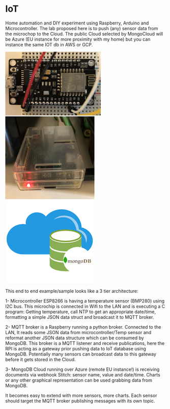 # IoT

Home automation and DIY experiment using Raspberry, Arduino and Microcontroller.
The lab proposed here is to push (any) sensor data from the microchop to the Cloud. The public Cloud selected by MongoCloud will be Azure (EU instance for more proximity with my home) but you can instance the same IOT db in AWS or GCP.

<img src="./img/esp8266.jpg" width="300" height="200"/>    <img src="./img/rpi.jpg" width="280" height="260"/>    <img src="./img/mongodb-logo.png" width="280" height="260"/>

This end to end example/sample looks like a 3 tier architecture:

  1- Microcontroller ESP8266 is having a temperature sensor (BMP280) using I2C bus. This microchip is connected in Wifi to the LAN and is executing a C program: Getting temperature, call NTP to get an appropriate date/time, formatting a simple JSON data struct and broadcast it to MQTT broker.

  2- MQTT broker is a Raspberry running a python broker. Connected to the LAN, It reads some JSON data from microcontroller/Temp sensor and reformat another JSON data structure which can be consumed by MongoDB. This broker is a MQTT listener and receive publications, here the RPI is acting as a gateway prior pushing data to IoT database using MongoDB. Potentially many sensors can broadcast data to this gateway before it gets stored in the Cloud.

  3- MongoDB Cloud running over Azure (remote EU instance!) is receiving documents via webhook Stitch: sensor name, value and date/time. Charts or any other graphical representation can be used grabbing data from MongoDB.

It becomes easy to extend with more sensors, more charts. Each sensor should target the MQTT broker publishing messages with its own topic.
